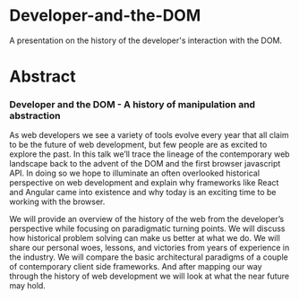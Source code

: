 # Developer-and-the-DOM
A presentation on the history of the developer's interaction with the DOM.

# Abstract
### Developer and the DOM - A history of manipulation and abstraction

As web developers we see a variety of tools evolve every year that all claim to be the future of web development, but few people are as excited to explore the past. In this talk we’ll trace the lineage of the contemporary web landscape back to the advent of the DOM and the first browser javascript API. In doing so we hope to illuminate an often overlooked historical perspective on web development and explain why frameworks like React and Angular came into existence and why today is an exciting time to be working with the browser.

We will provide an overview of the history of the web from the developer’s perspective while focusing on paradigmatic turning points. We will discuss how historical problem solving can make us better at what we do. We will share our personal woes, lessons, and victories from years of experience in the industry. We will compare the basic architectural paradigms of a couple of contemporary client side frameworks. And after mapping our way through the history of web development we will look at what the near future may hold.



